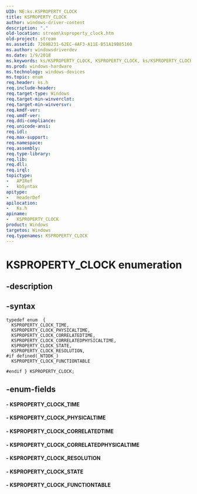 ```yaml
---
UID: NE:ks.KSPROPERTY_CLOCK
title: KSPROPERTY_CLOCK
author: windows-driver-content
description: "."
old-location: stream\ksproperty_clock.htm
old-project: stream
ms.assetid: 7269B231-62EC-4AF3-A11E-B51A19B85160
ms.author: windowsdriverdev
ms.date: 1/9/2018
ms.keywords: ks/KSPROPERTY_CLOCK, KSPROPERTY_CLOCK, ks/KSPROPERTY_CLOCK_TIME, KSPROPERTY_CLOCK_CORRELATEDTIME, ks/KSPROPERTY_CLOCK_PHYSICALTIME, ks/KSPROPERTY_CLOCK_RESOLUTION, ks/KSPROPERTY_CLOCK_STATE, KSPROPERTY_CLOCK_CORRELATEDPHYSICALTIME, KSPROPERTY_CLOCK_FUNCTIONTABLE, KSPROPERTY_CLOCK_RESOLUTION, ks/KSPROPERTY_CLOCK_CORRELATEDTIME, ks/KSPROPERTY_CLOCK_CORRELATEDPHYSICALTIME, KSPROPERTY_CLOCK_PHYSICALTIME, KSPROPERTY_CLOCK_TIME, KSPROPERTY_CLOCK enumeration [Streaming Media Devices], ks/KSPROPERTY_CLOCK_FUNCTIONTABLE, stream.ksproperty_clock, KSPROPERTY_CLOCK_STATE
ms.prod: windows-hardware
ms.technology: windows-devices
ms.topic: enum
req.header: ks.h
req.include-header: 
req.target-type: Windows
req.target-min-winverclnt: 
req.target-min-winversvr: 
req.kmdf-ver: 
req.umdf-ver: 
req.ddi-compliance: 
req.unicode-ansi: 
req.idl: 
req.max-support: 
req.namespace: 
req.assembly: 
req.type-library: 
req.lib: 
req.dll: 
req.irql: 
topictype:
-	APIRef
-	kbSyntax
apitype:
-	HeaderDef
apilocation:
-	Ks.h
apiname:
-	KSPROPERTY_CLOCK
product: Windows
targetos: Windows
req.typenames: KSPROPERTY_CLOCK
---
```


# KSPROPERTY_CLOCK enumeration


## -description





## -syntax


````
typedef enum  { 
  KSPROPERTY_CLOCK_TIME,
  KSPROPERTY_CLOCK_PHYSICALTIME,
  KSPROPERTY_CLOCK_CORRELATEDTIME,
  KSPROPERTY_CLOCK_CORRELATEDPHYSICALTIME,
  KSPROPERTY_CLOCK_STATE,
  KSPROPERTY_CLOCK_RESOLUTION,
#if defined(_NTDDK_)
  KSPROPERTY_CLOCK_FUNCTIONTABLE

#endif } KSPROPERTY_CLOCK;
````


## -enum-fields




#### - KSPROPERTY_CLOCK_TIME



#### - KSPROPERTY_CLOCK_PHYSICALTIME



#### - KSPROPERTY_CLOCK_CORRELATEDTIME



#### - KSPROPERTY_CLOCK_CORRELATEDPHYSICALTIME



#### - KSPROPERTY_CLOCK_RESOLUTION



#### - KSPROPERTY_CLOCK_STATE



#### - KSPROPERTY_CLOCK_FUNCTIONTABLE


